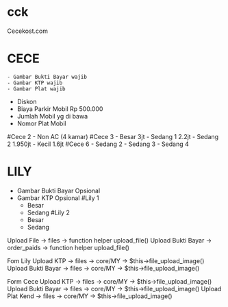 # cck
Cecekost.com

CECE
=====
	- Gambar Bukti Bayar wajib
	- Gambar KTP wajib
	- Gambar Plat wajib
- Diskon
- Biaya Parkir Mobil Rp 500.000
- Jumlah Mobil yg di bawa
- Nomor Plat Mobil

#Cece 2
    - Non AC (4 kamar)
#Cece 3
    - Besar 3jt
    - Sedang 1 2.2jt 
    - Sedang 2 1.950jt
    - Kecil 1.6jt
#Cece 6
    - Sedang 2
    - Sedang 3
    - Sedang 4
	
LILY
=====
- Gambar Bukti Bayar Opsional
- Gambar KTP Opsional
#Lily 1
    - Besar 
    - Sedang
#Lily 2
    - Besar
    - Sedang   



Upload File -> files -> function helper upload_file()
Upload Bukti Bayar -> order_paids -> function helper upload_file()

Fom Lily
Upload KTP -> files -> core/MY -> $this->file_upload_image()
Upload Bukti Bayar -> files -> core/MY -> $this->file_upload_image()

Form Cece
Upload KTP -> files -> core/MY -> $this->file_upload_image()
Upload Bukti Bayar -> files -> core/MY -> $this->file_upload_image()
Upload Plat Kend -> files -> core/MY -> $this->file_upload_image()
